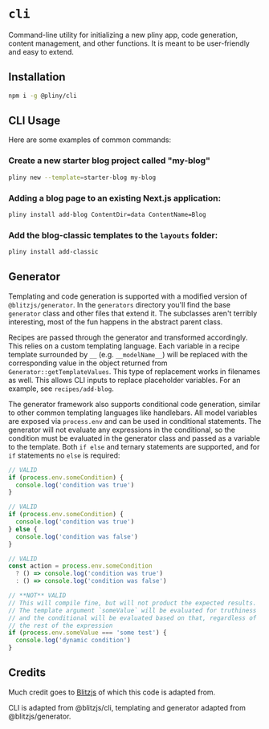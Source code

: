 # `cli`

Command-line utility for initializing a new pliny app, code generation, content management, and other functions. It is meant to be user-friendly and easy to extend.

## Installation

```bash
npm i -g @pliny/cli
```

## CLI Usage

Here are some examples of common commands:

### Create a new starter blog project called "my-blog"

```bash
pliny new --template=starter-blog my-blog
```

### Adding a blog page to an existing Next.js application:

```bash
pliny install add-blog ContentDir=data ContentName=Blog
```

### Add the blog-classic templates to the `layouts` folder:

```bash
pliny install add-classic
```

## Generator

Templating and code generation is supported with a modified version of `@blitzjs/generator`. In the `generators` directory you'll find the base `generator` class and other files that extend it. The subclasses aren't terribly interesting, most of the fun happens in the abstract parent class.

Recipes are passed through the generator and transformed accordingly. This relies on a custom templating language. Each variable in a recipe template surrounded by `__` (e.g. `__modelName__`) will be replaced with the corresponding value in the object returned from `Generator::getTemplateValues`. This type of replacement works in filenames as well. This allows CLI inputs to replace placeholder variables. For an example, see `recipes/add-blog`.

The generator framework also supports conditional code generation, similar to other common templating languages like handlebars. All model variables are exposed via `process.env` and can be used in conditional statements. The generator will not evaluate any expressions in the conditional, so the condition must be evaluated in the generator class and passed as a variable to the template. Both `if else` and ternary statements are supported, and for `if` statements no `else` is required:

```js
// VALID
if (process.env.someCondition) {
  console.log('condition was true')
}

// VALID
if (process.env.someCondition) {
  console.log('condition was true')
} else {
  console.log('condition was false')
}

// VALID
const action = process.env.someCondition
  ? () => console.log('condition was true')
  : () => console.log('condition was false')

// **NOT** VALID
// This will compile fine, but will not product the expected results.
// The template argument `someValue` will be evaluated for truthiness
// and the conditional will be evaluated based on that, regardless of
// the rest of the expression
if (process.env.someValue === 'some test') {
  console.log('dynamic condition')
}
```

## Credits

Much credit goes to [Blitzjs](https://github.com/blitz-js/blitz) of which this code is adapted from.

CLI is adapted from @blitzjs/cli, templating and generator adapted from @blitzjs/generator.
